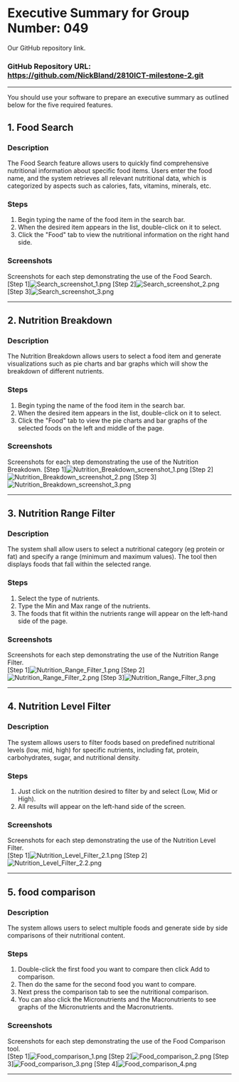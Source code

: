# Executive Summary for Group Number: 049

Our GitHub repository link.
### GitHub Repository URL: https://github.com/NickBland/2810ICT-milestone-2.git

---

You should use your software to prepare an executive summary as outlined below for the five required features.

## 1. Food Search
### Description  
The Food Search feature allows users to quickly find comprehensive nutritional information about specific food items. Users enter the food name, and the system retrieves all relevant nutritional data, which is categorized by aspects such as calories, fats, vitamins, minerals, etc.

### Steps
1. Begin typing the name of the food item in the search bar.
2. When the desired item appears in the list, double-click on it to select.
3. Click the "Food" tab to view the nutritional information on the right hand side. 

### Screenshots
Screenshots for each step demonstrating the use of the Food Search.  
[Step 1]![Search_screenshot_1.png](Executive%20summary%20screenshots%2FSearch_screenshot_1.png)
[Step 2]![Search_screenshot_2.png](Executive%20summary%20screenshots%2FSearch_screenshot_2.png)
[Step 3]![Search_screenshot_3.png](Executive%20summary%20screenshots%2FSearch_screenshot_3.png)

---

## 2. Nutrition Breakdown
### Description  
The Nutrition Breakdown allows users to select a food item and generate visualizations such as pie charts and bar graphs which will show the breakdown of different nutrients.

### Steps
1. Begin typing the name of the food item in the search bar. 
2. When the desired item appears in the list, double-click on it to select.
3. Click the "Food" tab to view the pie charts and bar graphs of the selected foods on the left and middle of the page.

### Screenshots
Screenshots for each step demonstrating the use of the Nutrition Breakdown.
[Step 1]![Nutrition_Breakdown_screenshot_1.png](Executive%20summary%20screenshots%2FNutrition_Breakdown_screenshot_1.png)
[Step 2]![Nutrition_Breakdown_screenshot_2.png](Executive%20summary%20screenshots%2FNutrition_Breakdown_screenshot_2.png)
[Step 3]![Nutrition_Breakdown_screenshot_3.png](Executive%20summary%20screenshots%2FNutrition_Breakdown_screenshot_3.png)

---

## 3. Nutrition Range Filter
### Description  
The system shall allow users to select a nutritional category (eg protein or fat) and specify a range (minimum and maximum values). The tool then displays foods that fall within the selected range.

### Steps
1. Select the type of nutrients. 
2. Type the Min and Max range of the nutrients.
3. The foods that fit within the nutrients range will appear on the left-hand side of the page.

### Screenshots
Screenshots for each step demonstrating the use of the Nutrition Range Filter.    
[Step 1]![Nutrition_Range_Filter_1.png](Executive%20summary%20screenshots%2FNutrition_Range_Filter_1.png)
[Step 2]![Nutrition_Range_Filter_2.png](Executive%20summary%20screenshots%2FNutrition_Range_Filter_2.png)
[Step 3]![Nutrition_Range_Filter_3.png](Executive%20summary%20screenshots%2FNutrition_Range_Filter_3.png)



---

## 4. Nutrition Level Filter
### Description  
The system allows users to filter foods based on predefined nutritional levels (low, mid, high) for specific nutrients, including fat, protein, carbohydrates, sugar, and nutritional density.

### Steps
1. Just click on the nutrition desired to filter by and select (Low, Mid or High).
2. All results will appear on the left-hand side of the screen.

### Screenshots
Screenshots for each step demonstrating the use of the Nutrition Level Filter.    
[Step 1]![Nutrition_Level_Filter_2.1.png](Executive%20summary%20screenshots%2FNutrition_Level_Filter_2.1.png)
[Step 2]![Nutrition_Level_Filter_2.2.png](Executive%20summary%20screenshots%2FNutrition_Level_Filter_2.2.png)


---

## 5. food comparison
### Description  
The system allows users to select multiple foods and generate side by side comparisons of their nutritional content.

### Steps
1. Double-click the first food you want to compare then click Add to comparison.  
2. Then do the same for the second food you want to compare.
3. Next press the comparison tab to see the nutritional comparison.
4. You can also click the Micronutrients and the Macronutrients to see graphs of the Micronutrients and the Macronutrients.
### Screenshots
Screenshots for each step demonstrating the use of the Food Comparison tool.    
[Step 1]![Food_comparison_1.png](Executive%20summary%20screenshots%2FFood_comparison_1.png)
[Step 2]![Food_comparison_2.png](Executive%20summary%20screenshots%2FFood_comparison_2.png)
[Step 3]![Food_comparison_3.png](Executive%20summary%20screenshots%2FFood_comparison_3.png)
[Step 4]![Food_comparison_4.png](Executive%20summary%20screenshots%2FFood_comparison_4.png)

---
